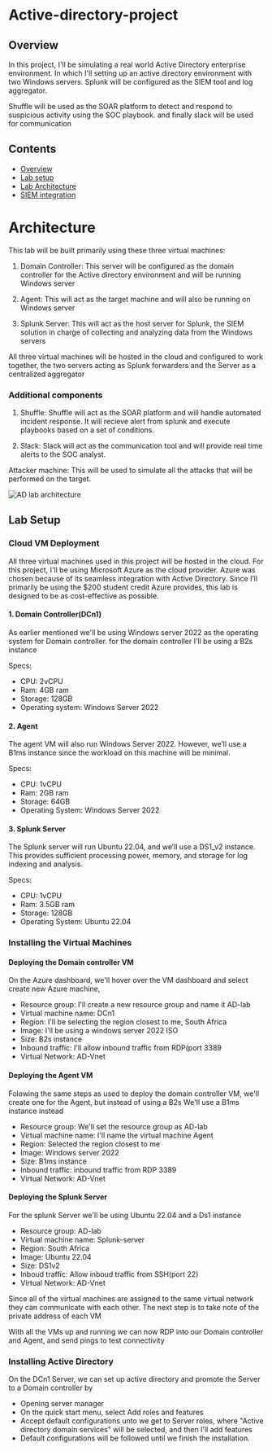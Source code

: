 # Active-directory-project
## Overview
In this project, I'll be simulating a real world Active Directory enterprise environment. In which I'll setting up an active directory environment with two Windows servers. Splunk will be configured as the SIEM tool and log aggregator.

Shuffle will be used as the SOAR platform to detect and respond to suspicious activity using the SOC playbook. and finally slack will be used for communication

## Contents 
- [Overview](#Overview)
- [Lab setup](#Lab-setup)
- [Lab Architecture](#Architecture)
- [SIEM integration](#SIEM-integration)


# Architecture
This lab will be built primarily using these three virtual machines:

1. Domain Controller:
This server will be configured as the domain controller for the Active directory environment and will be running Windows server

2. Agent:
This will act as the target machine and will also be running on Windows server

3. Splunk Server:
This will act as the host server for Splunk, the SIEM solution in charge of collecting and analyzing data from the Windows servers

All three virtual machines will be hosted in the cloud and configured to work together, the two servers acting as Splunk forwarders and the Server as a centralized aggregator

### Additional components
1. Shuffle: Shuffle  will act as the SOAR platform and will handle automated incident response. It will recieve alert from splunk and execute playbooks based on a set of conditions.

2. Slack: Slack will act as the communication tool and will provide real time alerts to the SOC analyst.

Attacker machine:
This will be used to simulate all the attacks that will be performed on the target.

![AD lab architecture](https://github.com/user-attachments/assets/31f8a90a-8fb1-4115-be75-7d7f0679e3e2)

## Lab Setup
### Cloud VM Deployment
All three virtual machines used in this project will be hosted in the cloud. For this project, I'll be using Microsoft Azure as the cloud provider. Azure was chosen because of its seamless integration with Active Directory. Since I’ll primarily be using the $200 student credit Azure provides, this lab is designed to be as cost-effective as possible.

#### 1. Domain Controller(DCn1)
As earlier mentioned we'll be using Windows server 2022 as the operating system for Domain controller. for the domain controller I'll be using a B2s instance

Specs:
- CPU: 2vCPU
- Ram: 4GB ram
- Storage: 128GB
- Operating system: Windows Server 2022

#### 2. Agent
The agent VM will also run Windows Server 2022. However, we’ll use a B1ms instance since the workload on this machine will be minimal.

Specs:
- CPU: 1vCPU
- Ram: 2GB ram
- Storage: 64GB
- Operating System: Windows Server 2022

#### 3. Splunk Server
The Splunk server will run Ubuntu 22.04, and we’ll use a DS1_v2 instance. This provides sufficient processing power, memory, and storage for log indexing and analysis.

Specs:
- CPU: 1vCPU
- Ram: 3.5GB ram
- Storage: 128GB
- Operating System: Ubuntu 22.04

### Installing the Virtual Machines

#### Deploying the Domain controller VM
On the Azure dashboard, we'll hover over the VM dashboard and select create new Azure machine,  
- Resource group: I'll create a new resource group and name it AD-lab
- Virtual machine name:  DCn1
- Region: I'll be selecting the region closest to me, South Africa
- Image: I'll be using a windows server 2022 ISO
- Size: B2s instance
- Inbound traffic: I'll allow inbound traffic from RDP(port 3389
- Virtual Network: AD-Vnet

#### Deploying the Agent VM
Folowing the same steps as used to deploy the domain controller VM, we'll create one for the Agent, but instead of using a B2s We'll use a B1ms instance instead
- Resource group: We'll set the resource group as AD-lab
- Virtual machine name: I'll name the virtual machine Agent
- Region: Selected the region closest to me
- Image: Windows server 2022 
- Size: B1ms instance
- Inbound traffic: inbound traffic from RDP 3389
- Virtual Network: AD-Vnet

#### Deploying the Splunk Server
For the splunk Server we'll be using Ubuntu 22.04 and a Ds1 instance
- Resource group: AD-lab
- Virtual machine name: Splunk-server
- Region: South Africa
- Image: Ubuntu 22.04
- Size: DS1v2
- Inboud traffic: Allow inboud traffic from SSH(port 22)
- Virtual Network: AD-Vnet

Since all of the virtual machines are assigned to the same virtual network they can communicate with each other.
The next step is to take note of the private address of each VM

With all the VMs up and running we can now RDP into our Domain controller and Agent, and send pings to test connectivity


### Installing Active Directory
On the DCn1 Server, we can set up active directory and promote the Server to a Domain controller by 
- Opening server manager
- On the quick start menu, select Add roles and features
- Accept default configurations unto we get to Server roles, where "Active directory domain services" will be selected, and then I'll add features
- Default configurations will be followed until we finish the installation. 

